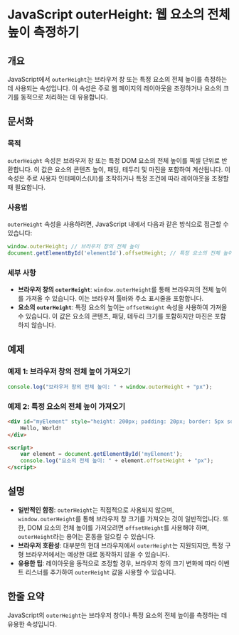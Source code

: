 <!--
Meta Description: # JavaScript outerHeight: 웹 요소의 전체 높이 측정하기 ## 개요 JavaScript에서 `outerHeight`는 브라우저 창 또는 특정 요소의 전체 높이를 측정하는 데 사용되는 속성입니다. 이 속성은 주로 웹 페이지의 레이아웃을 조정하거나 요소...
Meta Keywords: outerheight, 요소의, 브라우저, 있습니다, 높이를
-->

# JavaScript outerHeight: 웹 요소의 전체 높이 측정하기

## 개요
JavaScript에서 `outerHeight`는 브라우저 창 또는 특정 요소의 전체 높이를 측정하는 데 사용되는 속성입니다. 이 속성은 주로 웹 페이지의 레이아웃을 조정하거나 요소의 크기를 동적으로 처리하는 데 유용합니다.

## 문서화
### 목적
`outerHeight` 속성은 브라우저 창 또는 특정 DOM 요소의 전체 높이를 픽셀 단위로 반환합니다. 이 값은 요소의 콘텐츠 높이, 패딩, 테두리 및 마진을 포함하여 계산됩니다. 이 속성은 주로 사용자 인터페이스(UI)를 조작하거나 특정 조건에 따라 레이아웃을 조정할 때 필요합니다.

### 사용법
`outerHeight` 속성을 사용하려면, JavaScript 내에서 다음과 같은 방식으로 접근할 수 있습니다:

```javascript
window.outerHeight; // 브라우저 창의 전체 높이
document.getElementById('elementId').offsetHeight; // 특정 요소의 전체 높이
```

### 세부 사항
- **브라우저 창의 `outerHeight`**: `window.outerHeight`를 통해 브라우저의 전체 높이를 가져올 수 있습니다. 이는 브라우저 툴바와 주소 표시줄을 포함합니다.
- **요소의 `outerHeight`**: 특정 요소의 높이는 `offsetHeight` 속성을 사용하여 가져올 수 있습니다. 이 값은 요소의 콘텐츠, 패딩, 테두리 크기를 포함하지만 마진은 포함하지 않습니다.
  
## 예제
### 예제 1: 브라우저 창의 전체 높이 가져오기
```javascript
console.log("브라우저 창의 전체 높이: " + window.outerHeight + "px");
```

### 예제 2: 특정 요소의 전체 높이 가져오기
```html
<div id="myElement" style="height: 200px; padding: 20px; border: 5px solid black;">
    Hello, World!
</div>

<script>
    var element = document.getElementById('myElement');
    console.log("요소의 전체 높이: " + element.offsetHeight + "px");
</script>
```

## 설명
- **일반적인 함정**: `outerHeight`는 직접적으로 사용되지 않으며, `window.outerHeight`를 통해 브라우저 창 크기를 가져오는 것이 일반적입니다. 또한, DOM 요소의 전체 높이를 가져오려면 `offsetHeight`를 사용해야 하며, `outerHeight`라는 용어는 혼동을 일으킬 수 있습니다.
- **브라우저 호환성**: 대부분의 현대 브라우저에서 `outerHeight`는 지원되지만, 특정 구형 브라우저에서는 예상한 대로 동작하지 않을 수 있습니다.
- **유용한 팁**: 레이아웃을 동적으로 조정할 경우, 브라우저 창의 크기 변화에 따라 이벤트 리스너를 추가하여 `outerHeight` 값을 사용할 수 있습니다.

## 한줄 요약
JavaScript의 `outerHeight`는 브라우저 창이나 특정 요소의 전체 높이를 측정하는 데 유용한 속성입니다.